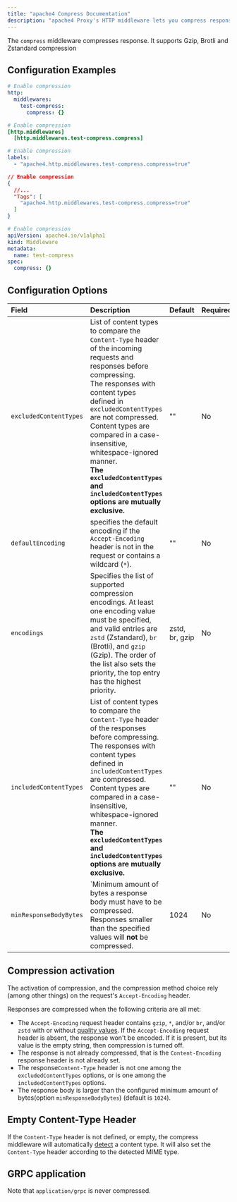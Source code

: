 ```yaml
---
title: "apache4 Compress Documentation"
description: "apache4 Proxy's HTTP middleware lets you compress responses before sending them to the client. Read the technical documentation."
---
```


The `compress` middleware compresses response. It supports Gzip, Brotli and Zstandard compression

## Configuration Examples

```yaml tab="Structured (YAML)"
# Enable compression
http:
  middlewares:
    test-compress:
      compress: {}
```

```toml tab="Structured (TOML)"
# Enable compression
[http.middlewares]
  [http.middlewares.test-compress.compress]
```

```yaml tab="Labels"
# Enable compression
labels:
  - "apache4.http.middlewares.test-compress.compress=true"
```

```json tab="Tags"
// Enable compression
{
  //...
  "Tags": [
    "apache4.http.middlewares.test-compress.compress=true"
  ]
}
```

```yaml tab="Kubernetes"
# Enable compression
apiVersion: apache4.io/v1alpha1
kind: Middleware
metadata:
  name: test-compress
spec:
  compress: {}
```

## Configuration Options

| Field                        | Description                                                                                                                                                                                                | Default | Required |
|:-----------------------------|:-----------------------------------------------------------------------------------------------------------------------------------------------------------------------------------------------------------|:--------|:---------|
|`excludedContentTypes` | List of content types to compare the `Content-Type` header of the incoming requests and responses before compressing. <br /> The responses with content types defined in `excludedContentTypes` are not compressed. <br /> Content types are compared in a case-insensitive, whitespace-ignored manner. <br /> **The `excludedContentTypes` and `includedContentTypes` options are mutually exclusive.** | "" | No |
|`defaultEncoding` | specifies the default encoding if the `Accept-Encoding` header is not in the request or contains a wildcard (`*`). | "" | No |
|`encodings` | Specifies the list of supported compression encodings. At least one encoding value must be specified, and valid entries are `zstd` (Zstandard), `br` (Brotli), and `gzip` (Gzip). The order of the list also sets the priority, the top entry has the highest priority. | zstd, br, gzip | No |
| `includedContentTypes` | List of content types to compare the `Content-Type` header of the responses before compressing. <br /> The responses with content types defined in `includedContentTypes` are compressed. <br /> Content types are compared in a case-insensitive, whitespace-ignored manner.<br /> **The `excludedContentTypes` and `includedContentTypes` options are mutually exclusive.** | "" | No |
| `minResponseBodyBytes` | `Minimum amount of bytes a response body must have to be compressed. <br />Responses smaller than the specified values will **not** be compressed. | 1024 | No |

## Compression activation

The activation of compression, and the compression method choice rely (among other things) on the request's `Accept-Encoding` header.

Responses are compressed when the following criteria are all met:

- The `Accept-Encoding` request header contains `gzip`, `*`, and/or `br`, and/or `zstd` with or without [quality values](https://developer.mozilla.org/en-US/docs/Glossary/Quality_values).
If the `Accept-Encoding` request header is absent, the response won't be encoded.
If it is present, but its value is the empty string, then compression is turned off.
- The response is not already compressed, that is the `Content-Encoding` response header is not already set.
- The response`Content-Type` header is not one among the `excludedContentTypes` options, or is one among the `includedContentTypes` options.
- The response body is larger than the configured minimum amount of bytes(option `minResponseBodyBytes`) (default is `1024`).

## Empty Content-Type Header

If the `Content-Type` header is not defined, or empty, the compress middleware will automatically [detect](https://mimesniff.spec.whatwg.org/) a content type.
It will also set the `Content-Type` header according to the detected MIME type.

## GRPC application

Note that `application/grpc` is never compressed.
